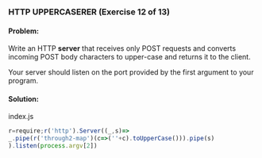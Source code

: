 ### HTTP UPPERCASERER (Exercise 12 of 13)
#### Problem:
Write an HTTP **server** that receives only POST requests and converts incoming POST body characters to upper-case and returns it to the client.

Your server should listen on the port provided by the first argument to your program.

#### Solution:
index.js
```js
r=require;r('http').Server((_,s)=>
_.pipe(r('through2-map')(c=>(''+c).toUpperCase())).pipe(s)
).listen(process.argv[2])
```
